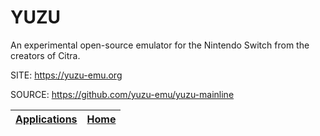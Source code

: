 # YUZU

 An experimental open-source emulator for the Nintendo Switch from 
 the creators of Citra.

 SITE: https://yuzu-emu.org
 
 SOURCE: https://github.com/yuzu-emu/yuzu-mainline

 | [Applications](https://portable-linux-apps.github.io/apps.html) | [Home](https://portable-linux-apps.github.io)
 | --- | --- |
